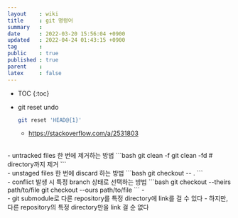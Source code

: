 ```yaml
---
layout    : wiki
title     : git 명령어
summary   : 
date      : 2022-03-20 15:56:04 +0900
updated   : 2022-04-24 01:43:15 +0900
tag       : 
public    : true
published : true
parent    : 
latex     : false
---
```

* TOC
{:toc}

- git reset undo
  ```bash
  git reset 'HEAD@{1}'
  ```
  - <https://stackoverflow.com/a/2531803>
    
<br>
- untracked files 한 번에 제거하는 방법
  ```bash
  git clean -f
  git clean -fd # directory까지 제거
  ```
  
<br>
- unstaged files 한 번에 discard 하는 방법
  ```bash
  git checkout -- .
  ```
  
<br>
- conflict 발생 시 특정 branch 상태로 선택하는 방법
  ```bash
  git checkout --theirs path/to/file
  git checkout --ours path/to/file
  ```
  - <https://stackoverflow.com/a/21777677>
 
<br>
- git submodule로 다른 repository를 특정 directory에 link를 걸 수 있다
  - 하지만, 다른 repository의 특정 directory만을 link 걸 순 없다
